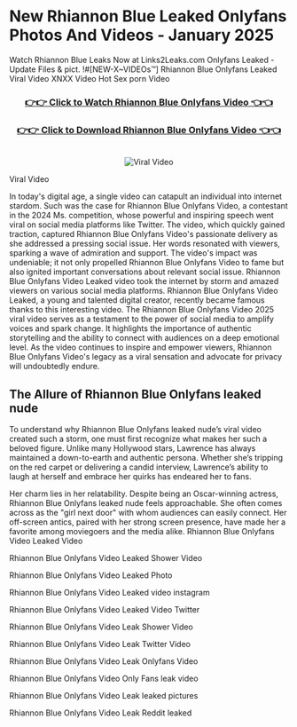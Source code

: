 # New Rhiannon Blue Leaked Onlyfans Photos And Videos - January 2025

Watch Rhiannon Blue Leaks Now at Links2Leaks.com Onlyfans Leaked - Update Files & pict. !#[NEW-X~VIDEOs™] Rhiannon Blue Onlyfans Leaked Viral Video XNXX Video Hot Sex porn Video
<br>
<div align="center">
<h3><a href="https://links2leaks.com/rhiannonblue" rel="nofollow">👉👉 Click to Watch Rhiannon Blue Onlyfans Video 👈👈</a></h3>
<h3><a href="https://links2leaks.com/rhiannonblue" rel="nofollow">👉👉 Click to Download Rhiannon Blue Onlyfans Video 👈👈</a></h3>
<br>
<a href="https://links2leaks.com/rhiannonblue" rel="nofollow"><img src="https://i.ibb.co/Gkj2r4b/banner.png" alt="Viral Video" style="max-width: 100%; display: inline-block;" data-target="animated-imageImage"></a>
</div>

Viral Video

In today's digital age, a single video can catapult an individual into internet stardom. Such was the case for Rhiannon Blue Onlyfans Video, a contestant in the 2024 Ms. competition, whose powerful and inspiring speech went viral on social media platforms like Twitter.
The video, which quickly gained traction, captured Rhiannon Blue Onlyfans Video's passionate delivery as she addressed a pressing social issue. Her words resonated with viewers, sparking a wave of admiration and support. The video's impact was undeniable; it not only propelled Rhiannon Blue Onlyfans Video to fame but also ignited important conversations about relevant social issue.
Rhiannon Blue Onlyfans Video Leaked video took the internet by storm and amazed viewers on various social media platforms. Rhiannon Blue Onlyfans Video Leaked, a young and talented digital creator, recently became famous thanks to this interesting video.
The Rhiannon Blue Onlyfans Video 2025 viral video serves as a testament to the power of social media to amplify voices and spark change. It highlights the importance of authentic storytelling and the ability to connect with audiences on a deep emotional level. As the video continues to inspire and empower viewers, Rhiannon Blue Onlyfans Video's legacy as a viral sensation and advocate for privacy will undoubtedly endure.

<h2>The Allure of Rhiannon Blue Onlyfans leaked nude</h2>


To understand why Rhiannon Blue Onlyfans leaked nude’s viral video created such a storm, one must first recognize what makes her such a beloved figure. Unlike many Hollywood stars, Lawrence has always maintained a down-to-earth and authentic persona. Whether she’s tripping on the red carpet or delivering a candid interview, Lawrence’s ability to laugh at herself and embrace her quirks has endeared her to fans.

Her charm lies in her relatability. Despite being an Oscar-winning actress, Rhiannon Blue Onlyfans leaked nude feels approachable. She often comes across as the "girl next door" with whom audiences can easily connect. Her off-screen antics, paired with her strong screen presence, have made her a favorite among moviegoers and the media alike.
Rhiannon Blue Onlyfans Video Leaked Video

Rhiannon Blue Onlyfans Video Leaked Shower Video

Rhiannon Blue Onlyfans Video Leaked Photo

Rhiannon Blue Onlyfans Video Leaked video instagram

Rhiannon Blue Onlyfans Video Leaked Video Twitter

Rhiannon Blue Onlyfans Video Leak Shower Video

Rhiannon Blue Onlyfans Video Leak Twitter Video

Rhiannon Blue Onlyfans Video Leak Onlyfans Video

Rhiannon Blue Onlyfans Video Only Fans leak video

Rhiannon Blue Onlyfans Video Leak leaked pictures

Rhiannon Blue Onlyfans Video Leak Reddit leaked